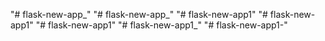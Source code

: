 "# flask-new-app_" 
"# flask-new-app_" 
"# flask-new-app1" 
"# flask-new-app1" 
"# flask-new-app1" 
"# flask-new-app1_" 
"# flask-new-app1-" 
